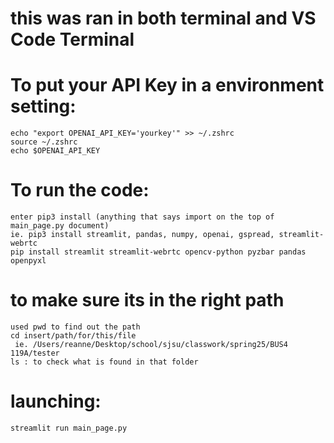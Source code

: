 # this was ran in both terminal and VS Code Terminal

# To put your API Key in a environment setting:
    echo "export OPENAI_API_KEY='yourkey'" >> ~/.zshrc
    source ~/.zshrc
    echo $OPENAI_API_KEY

# To run the code: 
    enter pip3 install (anything that says import on the top of main_page.py document)
    ie. pip3 install streamlit, pandas, numpy, openai, gspread, streamlit-webrtc
    pip install streamlit streamlit-webrtc opencv-python pyzbar pandas openpyxl


# to make sure its in the right path
    used pwd to find out the path
    cd insert/path/for/this/file 
     ie. /Users/reanne/Desktop/school/sjsu/classwork/spring25/BUS4 119A/tester
    ls : to check what is found in that folder 

# launching: 
    streamlit run main_page.py